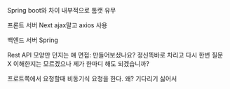 Spring boot와 차이
내부적으로 톰캣 유무

프론트 서버
Next ajax말고 axios 사용

백엔드 서버 
Spring 

Rest API 모양만 던지는 얘
면접: 만들어보셨나요? 정신똑바로 차리고 다시 한번 질문 X 
	이해한지는 모르겠으나 제가 한마디 해도 되겠습니까?

프로트쪽에서 요청할때 비동기식 요청을 한다.
왜? 기다리기 싫어서



